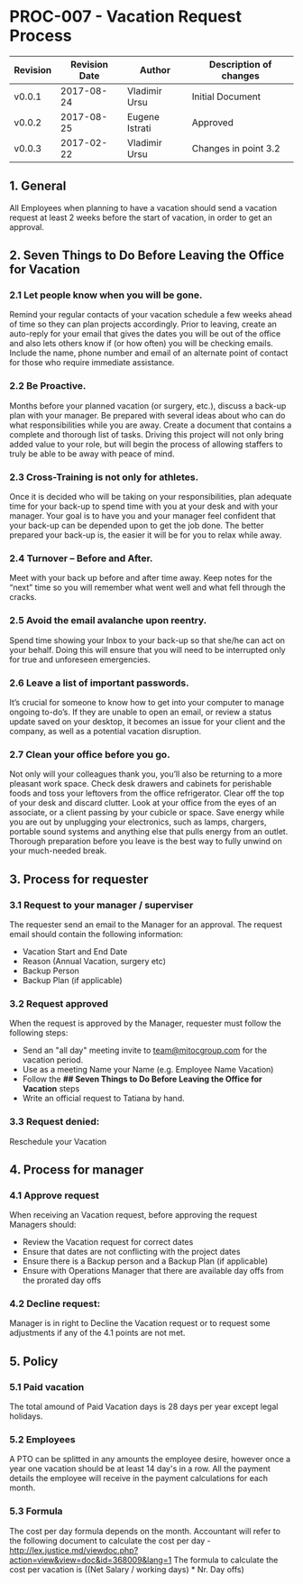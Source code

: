 # PROC-007 - Vacation Request Process


Revision | Revision Date | Author | Description of changes
-------- | ------------- | ------ | ----------------------
v0.0.1 | 2017-08-24 | Vladimir Ursu | Initial Document
v0.0.2 | 2017-08-25 | Eugene Istrati | Approved
v0.0.3 | 2017-02-22 | Vladimir Ursu | Changes in point 3.2 

## 1. General

All Employees when planning to have a vacation should send a vacation request at least 2 weeks before the start of vacation, in order to get an approval.


## 2. Seven Things to Do Before Leaving the Office for Vacation

### 2.1 Let people know when you will be gone.
Remind your regular contacts of your vacation schedule a few weeks ahead of time so they can plan projects accordingly. Prior to leaving, create an auto-reply for your email that gives the dates you will be out of the office and also lets others know if (or how often) you will be checking emails. Include the name, phone number and email of an alternate point of contact for those who require immediate assistance.

### 2.2 Be Proactive.
Months before your planned vacation (or surgery, etc.), discuss a back-up plan with your manager. Be prepared with several ideas about who can do what responsibilities while you are away. Create a document that contains a complete and thorough list of tasks. Driving this project will not only bring added value to your role, but will begin the process of allowing staffers to truly be able to be away with peace of mind.

### 2.3 Cross-Training is not only for athletes.
Once it is decided who will be taking on your responsibilities, plan adequate time for your back-up to spend time with you at your desk and with your manager. Your goal is to have you and your manager feel confident that your back-up can be depended upon to get the job done. The better prepared your back-up is, the easier it will be for you to relax while away.

### 2.4 Turnover – Before and After.
Meet with your back up before and after time away. Keep notes for the “next” time so you will remember what went well and what fell through the cracks.

### 2.5 Avoid the email avalanche upon reentry.
Spend time showing your Inbox to your back-up so that she/he can act on your behalf. Doing this will ensure that you will need to be interrupted only for true and unforeseen emergencies.

### 2.6 Leave a list of important passwords.
It’s crucial for someone to know how to get into your computer to manage ongoing to-do’s. If they are unable to open an email, or review a status update saved on your desktop, it becomes an issue for your client and the company, as well as a potential vacation disruption.

### 2.7 Clean your office before you go.
Not only will your colleagues thank you, you’ll also be returning to a more pleasant work space. Check desk drawers and cabinets for perishable foods and toss your leftovers from the office refrigerator. Clear off the top of your desk and discard clutter. Look at your office from the eyes of an associate, or a client passing by your cubicle or space. Save energy while you are out by unplugging your electronics, such as lamps, chargers, portable sound systems and anything else that pulls energy from an outlet. Thorough preparation before you leave is the best way to fully unwind on your much-needed break.


## 3. Process for requester

### 3.1 Request to your manager / superviser
The requester send an email to the Manager for an approval. The request email should contain the following information:

- Vacation Start and End Date
- Reason (Annual Vacation, surgery etc)
- Backup Person
- Backup Plan (if applicable)

### 3.2 Request approved
When the request is approved by the Manager, requester must follow the following steps:
    
- Send an "all day" meeting invite to team@mitocgroup.com for the vacation period.
- Use as a meeting Name your Name (e.g. Employee Name Vacation)
- Follow the **## Seven Things to Do Before Leaving the Office for Vacation** steps
- Write an official request to Tatiana by hand.

### 3.3 Request denied:
Reschedule your Vacation


## 4. Process for manager

### 4.1 Approve request
When receiving an Vacation request, before approving the request Managers should:

- Review the Vacation request for correct dates
- Ensure that dates are not conflicting with the project dates
- Ensure there is a Backup person and a Backup Plan (if applicable)
- Ensure with Operations Manager that there are available day offs from the prorated day offs

### 4.2 Decline request:
Manager is in right to Decline the Vacation request or to request some adjustments if any of the 4.1 points are not met.


## 5. Policy

### 5.1 Paid vacation
The total amound of Paid Vacation days is 28 days per year except legal holidays.

### 5.2 Employees
A PTO can be splitted in any amounts the employee desire, however once a year one vacation should be at least 14 day's in a row. All the payment details the employee will receive in the payment calculations for each month.

### 5.3 Formula
The cost per day formula depends on the month. Accountant will refer to the following document to calculate the cost per day - http://lex.justice.md/viewdoc.php?action=view&view=doc&id=368009&lang=1
The formula to calculate the cost per vacation is ((Net Salary / working days) * Nr. Day offs)
